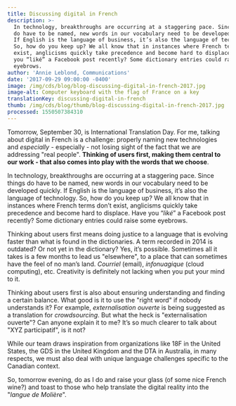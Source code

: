```yaml
---
title: Discussing digital in French
description: >-
  In technology, breakthroughs are occurring at a staggering pace. Since things
  do have to be named, new words in our vocabulary need to be developed quickly.
  If English is the language of business, it’s also the language of technology.
  So, how do you keep up? We all know that in instances where French terms don’t
  exist, anglicisms quickly take precedence and become hard to displace. Have
  you “liké” a Facebook post recently? Some dictionary entries could raise some
  eyebrows.
author: 'Annie Leblond, Communications'
date: '2017-09-29 09:00:00 -0400'
image: /img/cds/blog/blog-discussing-digital-in-french-2017.jpg
image-alt: Computer keyboard with the flag of France on a key
translationKey: discussing-digital-in-french
thumb: /img/cds/blog/thumb/blog-discussing-digital-in-french-2017.jpg
processed: 1550507384310
---
```

Tomorrow, September 30, is International Translation Day. For me, talking about digital in French is a challenge: properly naming new technologies and *especially* - especially - not losing sight of the fact that we are addressing "real people". **Thinking of users first, making them central to our work - that also comes into play with the words that we choose**.

In technology, breakthroughs are occurring at a staggering pace. Since things do have to be named, new words in our vocabulary need to be developed quickly. If English is the language of business, it’s also the language of technology. So, how do you keep up? We all know that in instances where French terms don’t exist, anglicisms quickly take precedence and become hard to displace. Have you “*liké*” a Facebook post recently? Some dictionary entries could raise some eyebrows.

Thinking about users first means doing justice to a language that is evolving faster than what is found in the dictionaries. A term recorded in 2014 is outdated? Or not yet in the dictionary? Yes, it’s possible. Sometimes all it takes is a few months to lead us "elsewhere", to a place that can sometimes have the feel of no man’s land. *Courriel* (email), *infonuagique* (cloud computing), etc. Creativity is definitely not lacking when you put your mind to it.

Thinking about users first is also about ensuring understanding and finding a certain balance. What good is it to use the "right word" if nobody understands it? For example, *externalisation ouverte* is being suggested as a translation for *crowdsourcing*. But what the heck is "externalisation ouverte"? Can anyone explain it to me? It’s so much clearer to talk about "XYZ participatif", is it not?

While our team draws inspiration from organizations like 18F in the United States, the GDS in the United Kingdom and the DTA in Australia, in many respects, we must also deal with unique language challenges specific to the Canadian context.

So, tomorrow evening, do as I do and raise your glass (of some nice French wine?) and toast to those who help translate the digital reality into the "*langue de Molière*".



